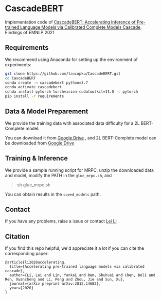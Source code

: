 # CascadeBERT

Implementation code of [CascadeBERT: Accelerating Inference of Pre-trained Language Models via Calibrated Complete Models Cascade](https://arxiv.org/abs/2012.14682), Findings of EMNLP 2021

## Requirements

We recommend using Anaconda for setting up the environment of experiments: 

```bash
git clone https://github.com/lancopku/CascadeBERT.git
cd CascadeBERT
conda create -n cascadebert python=3.7
conda activate cascadebert
conda install pytorch torchvision cudatoolkit=11.0 -c pytorch
pip install -r requirements
```
 

## Data & Model Preparement

We provide the training data with associated data difficulty for a 2L BERT-Complete model.

You can download it from [Google Drive](https://drive.google.com/file/d/1bBgfUjvvlxuY_S_ep0gU4X6Ze1Q2bZRB/view?usp=sharing)
, and 2L BERT-Complete model can be downloaded from [Google Drive](https://drive.google.com/file/d/18DZ-UoKZKIVuSQJORjKiTPTKi6r87-dM/view?usp=sharing)

## Training & Inference

We provide a sample running script for MRPC, unzip the downloaded data and model, modify the PATH in the  `glue_mrpc.sh`, and

> sh glue_mrpc.sh


You can obtain results in the `saved_models` path.


## Contact 

If you have any problems, raise a issue or contact [Lei Li](mailto:tobiaslee@foxmail.com)

## Citation

If you find this repo helpful, we'd appreciate it a lot if you can cite the corresponding paper:
```
@article{li2020accelerating,
  title={Accelerating pre-trained language models via calibrated cascade},
  author={Li, Lei and Lin, Yankai and Ren, Shuhuai and Chen, Deli and Ren, Xuancheng and Li, Peng and Zhou, Jie and Sun, Xu},
  journal={arXiv preprint arXiv:2012.14682},
  year={2020}
}
```

